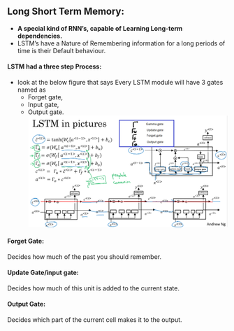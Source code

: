 ## Long Short Term Memory:
* **A special kind of RNN’s, capable of Learning Long-term dependencies.**
* LSTM’s have a Nature of Remembering information for a long periods of time is their Default behaviour.

#### LSTM had a three step Process:
* look at the below figure that says Every LSTM module will have 3 gates named as 
   * Forget gate, 
   * Input gate, 
   * Output gate.
![LSTM.png](LSTM.png)


#### Forget Gate:
Decides how much of the past you should remember.

#### Update Gate/input gate:
Decides how much of this unit is added to the current state.


#### Output Gate:
Decides which part of the current cell makes it to the output.
